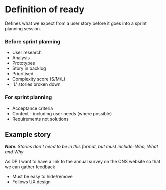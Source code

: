 Definition of ready
==================

Defines what we expect from a user story before it goes into a sprint planning session.

### Before sprint planning

* User research
* Analysis
* Prototypes
* Story in backlog
* Prioritised
* Complexity score (S/M/L)
* 'L' stories broken down

### For sprint planning

* Acceptance criteria
* Context - including user needs (where possible)
* Requirements not solutions

## Example story

_**Note**: Stories don't need to be in this format, but must include: Who, What and Why_

As DP I want to have a link to the annual survey on the ONS website so that we can gather feedback

* Must be easy to hide/remove
* Follows UX design
